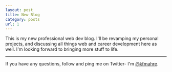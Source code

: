 ```yaml
---
layout: post
title: New Blog
category: posts
url: 1
---
```


This is my new professional web dev blog. I'll be revamping my personal projects, and discussing all things web and career development here as well. I'm looking forward to bringing more stuff to life.

---

If you have any questions, follow and ping me on Twitter- I'm
[@kfmahre][twitter].

[jekyll]: https://github.com/mojombo/jekyll
[km]: http://kfmahre.github.io
[twitter]: https://twitter.com/kfmahre